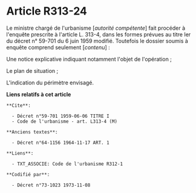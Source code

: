 # Article R313-24

Le ministre chargé de l'urbanisme [*autorité compétente*] fait procéder à l'enquête prescrite à l'article L. 313-4, dans les
formes prévues au titre Ier du décret n° 59-701 du 6 juin 1959 modifié. Toutefois le dossier soumis à enquête comprend
seulement [*contenu*] :

Une notice explicative indiquant notamment l'objet de l'opération ;

Le plan de situation ;

L'indication du périmètre envisagé.

**Liens relatifs à cet article**

	**Cite**:

	  - Décret n°59-701 1959-06-06 TITRE I
	  - Code de l'urbanisme - art. L313-4 (M)

	**Anciens textes**:

	  - Décret n°64-1156 1964-11-17 ART. 1

	**Liens**:

	  - TXT_ASSOCIE: Code de l'urbanisme R312-1

	**Codifié par**:

	  - Décret n°73-1023 1973-11-08
